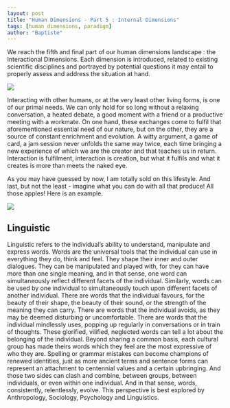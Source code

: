 ```yaml
---
layout: post
title: "Human Dimensions - Part 5 : Internal Dimensions"
tags: [human dimensions, paradigm]
author: "Baptiste"
---
```



We reach the fifth and final part of our human dimensions landscape : the Interactional Dimensions. Each dimension is introduced, related to existing scientific disciplines and portrayed by potential questions it may entail to properly assess and address the situation at hand.

<img border="0" src="https://static.wixstatic.com/media/98e845_6d778056fb39490eafd634a89e2918bb~mv2_d_2496_1248_s_2.jpg/v1/fill/w_1860,h_930,al_c,q_85,usm_0.66_1.00_0.01/98e845_6d778056fb39490eafd634a89e2918bb~mv2_d_2496_1248_s_2.jpg">

Interacting with other humans, or at the very least other living forms, is one of our primal needs. We can only hold for so long without a relaxing conversation, a heated debate, a good moment with a friend or a productive meeting with a workmate. On one hand, these exchanges come to fulfil that aforementioned essential need of our nature, but on the other, they are a source of constant enrichment and evolution. A witty argument, a game of card, a jam session never unfolds the same way twice, each time bringing a new experience of which we are the creator and that teaches us in return. Interaction is fulfilment, interaction is creation, but what it fulfils and what it creates is more than meets the naked eye.

As you may have guessed by now, I am totally sold on this lifestyle. And last, but not the least - imagine what you can do with all that produce! All those apples! Here is an example.

<img border="0" src="https://static.wixstatic.com/media/98e845_82bd33b0d4c5455c93b12372db53869c~mv2_d_1623_1322_s_2.jpg/v1/fill/w_1116,h_909,al_c,q_85,usm_0.66_1.00_0.01/98e845_82bd33b0d4c5455c93b12372db53869c~mv2_d_1623_1322_s_2.jpg
">



## Linguistic

Linguistic refers to the individual’s ability to understand, manipulate and express words. Words are the universal tools that the individual can use in everything they do, think and feel.  They shape their inner and outer dialogues. They can be manipulated and played with, for they can have more than one single meaning, and in that sense, one word can simultaneously reflect different facets of the individual. Similarly, words can be used by one individual to simultaneously touch upon different facets of another individual. There are words that the individual favours, for the beauty of their shape, the beauty of their sound, or the strength of the meaning they can carry. There are words that the individual avoids, as they may be deemed disturbing or uncomfortable. There are words that the individual mindlessly uses, popping up regularly in conversations or in train of thoughts.  These glorified, vilified, neglected words can tell a lot about the belonging of the individual. Beyond sharing a common basis, each cultural group has made theirs words which they feel are the most expressive of who they are. Spelling or grammar mistakes can become champions of renewed identities, just as more ancient terms and sentence forms can represent an attachment to centennial values and a certain upbringing. And those two sides can clash and combine, between groups, between individuals, or even within one individual. And in that sense, words, consistently, relentlessly, evolve. This perspective is best explored by Anthropology, Sociology, Psychology and Linguistics.



